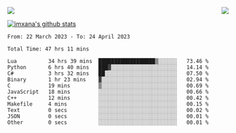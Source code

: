 <p>
  <a href="https://count.getloli.com/"><img src="https://count.getloli.com/get/@xana.readme?theme=moebooru-h"></a>
  <img src="https://weather-icon.journeyad.repl.co/@hangzhou?v=1" align="right">
</p>


<a href="https://github.com/imxana"><img align="center" src="https://github-readme-stats.vercel.app/api?username=imxana&show_icons=true&include_all_commits=true&hide_border=tru&custom_title=imxana%27s%20Github%20Stats" alt="imxana's github stats" /></a> 

<!--START_SECTION:waka-->

```text
From: 22 March 2023 - To: 24 April 2023

Total Time: 47 hrs 11 mins

Lua          34 hrs 39 mins  ██████████████████▒░░░░░░   73.46 %
Python       6 hrs 40 mins   ███▓░░░░░░░░░░░░░░░░░░░░░   14.14 %
C#           3 hrs 32 mins   ██░░░░░░░░░░░░░░░░░░░░░░░   07.50 %
Binary       1 hr 23 mins    ▓░░░░░░░░░░░░░░░░░░░░░░░░   02.94 %
C            19 mins         ▒░░░░░░░░░░░░░░░░░░░░░░░░   00.69 %
JavaScript   18 mins         ░░░░░░░░░░░░░░░░░░░░░░░░░   00.66 %
C++          12 mins         ░░░░░░░░░░░░░░░░░░░░░░░░░   00.42 %
Makefile     4 mins          ░░░░░░░░░░░░░░░░░░░░░░░░░   00.15 %
Text         0 secs          ░░░░░░░░░░░░░░░░░░░░░░░░░   00.02 %
JSON         0 secs          ░░░░░░░░░░░░░░░░░░░░░░░░░   00.01 %
Other        0 secs          ░░░░░░░░░░░░░░░░░░░░░░░░░   00.01 %
```

<!--END_SECTION:waka-->
